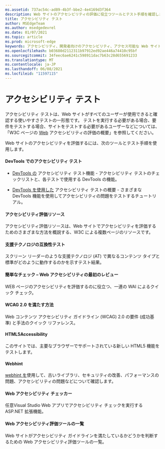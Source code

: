 ```yaml
---
ms.assetid: 737ac54c-ad89-4b3f-bbe2-4e4169d3f364
description: Web サイトのアクセシビリティの評価に役立つツールとテスト手順を確認します。
title: アクセシビリティ テスト
author: MSEdgeTeam
ms.author: msedgedevrel
ms.date: 01/07/2021
ms.topic: article
ms.prod: microsoft-edge
keywords: アクセシビリティ、開発者向けのアクセシビリティ、アクセス可能な Web サイト、エッジ、Web 開発、ARIA、開発者、UIA、UI オートメーション
ms.openlocfilehash: b03680d2112311b97912ed92ae446a74410c95bf
ms.sourcegitcommit: 34feec6ae6241c598911dac7b63c28d655691233
ms.translationtype: MT
ms.contentlocale: ja-JP
ms.lasthandoff: 06/08/2021
ms.locfileid: "11597115"
---
```

# <a name="accessibility-testing"></a>アクセシビリティ テスト  

アクセシビリティ テストは、Web サイトがすべてのユーザーが使用できると確認する使いやすさテストの一形態です。 テストを実行する必要がある場合、要件をテストする場合、サイトをテストする必要があるユーザーなどについては、「W3C ページの [Web](https://www.w3.org/WAI/test-evaluate) アクセシビリティの評価の概要」を参照してください。

Web サイトのアクセシビリティを評価するには、次のツールとテスト手順を使用します。

#### <a name="accessibility-testing-in-devtools"></a>DevTools でのアクセシビリティ テスト

*   [DevTools の][DevtoolsAccessibilityReference] アクセシビリティ テスト機能 - アクセシビリティ テストのチェックリストと、各テストで使用する DevTools の機能。

*   [DevTools を使用した][DevtoolsAccessibilityAccessibilitytestingindevtools] アクセシビリティ テストの概要 - さまざまな DevTools 機能を使用してアクセシビリティの問題をテストするチュートリアル。

#### [<a name="accessibility-evaluation-resources"></a>アクセシビリティ評価リソース](https://www.w3.org/WAI/eval/Overview.html)  

アクセシビリティ評価リソースは、Web サイトでアクセシビリティを評価するためのさまざまな方法を概説する、W3C による複数ページのリソースです。

#### [<a name="assistive-technology-compatibility-tests"></a>支援テクノロジの互換性テスト](http://www.powermapper.com/tests)  

スクリーン リーダーのような支援テクノロジ (AT) で異なるコンテンツ タイプと標準がどのように動作するのかを示すテスト結果。

#### [<a name="easy-checks--a-first-review-of-web-accessibility"></a>簡単なチェック – Web アクセシビリティの最初のレビュー](https://www.w3.org/WAI/eval/preliminary.html)  

WEB ページのアクセシビリティを評価するのに役立つ、一連の WAI によるクイック チェック。

#### [<a name="how-to-meet-wcag-20"></a>WCAG 2.0 を満たす方法](https://www.w3.org/WAI/WCAG20/quickref)  

Web コンテンツ アクセシビリティ ガイドライン \(WCAG\) 2.0 の要件 (成功基準) と手法のクイック リファレンス。

#### [<a name="html5accessibility"></a>HTML5Accessibility](https://html5accessibility.com)  

このサイトでは、主要なブラウザーでサポートされている新しい HTML5 機能をテストします。 

#### [<a name="webhint"></a>Webhint](https://webhint.io)  

[webhint を](https://webhint.io/)使用して、古いライブラリ、セキュリティの改善、パフォーマンスの問題、アクセシビリティの問題などについて確認します。

#### [<a name="web-accessibility-checker"></a>Web アクセシビリティ チェッカー](https://visualstudiogallery.msdn.microsoft.com/3aabefab-1681-4fea-8f95-6a62e2f0f1ec)  

任意Visual Studio Web アプリでアクセシビリティ チェックを実行する ASP.NET 拡張機能。

#### [<a name="web-accessibility-evaluation-tools-list"></a>Web アクセシビリティ評価ツールの一覧](https://www.w3.org/WAI/ER/tools/index.html)  

Web サイトがアクセシビリティ ガイドラインを満たしているかどうかを判断するための Web アクセシビリティ評価ツールの一覧。

<!-- links: -->

[DevtoolsAccessibilityAccessibilitytestingindevtools]: ../devtools-guide-chromium/accessibility/accessibility-testing-in-devtools.md "DevTools を使用したアクセシビリティ テストの|Microsoft Docs"
[DevtoolsAccessibilityReference]: ../devtools-guide-chromium/accessibility/reference.md "DevTools |Microsoft Docs"
